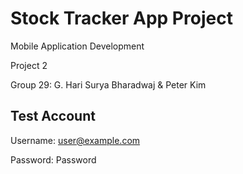 # Stock Tracker App Project


Mobile Application Development

Project 2

Group 29: G. Hari Surya Bharadwaj & Peter Kim


## Test Account


Username: user@example.com

Password: Password
